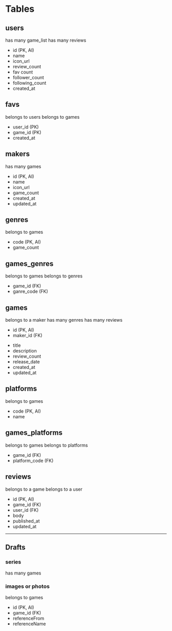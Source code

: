 # Tables

## users

has many game_list
has many reviews

- id (PK, AI)
- name
- icon_url
- review_count
- fav count
- follower_count
- following_count
- created_at

## favs

belongs to users
belongs to games

- user_id (PK)
- game_id (PK)
- created_at

## makers

has many games

- id (PK, AI)
- name
- icon_url
- game_count
- created_at
- updated_at

## genres

belongs to games

- code (PK, AI)
- game_count

## games_genres

belongs to games
belongs to genres

- game_id (FK)
- ganre_code (FK)

## games

belongs to a maker
has many genres
has many reviews

- id (PK, AI)
- maker_id (FK)
<!-- - image_url -->
- title
- description
- review_count
- release_date
- created_at
- updated_at

## platforms

belongs to games

- code (PK, AI)
- name

## games_platforms

belongs to games
belongs to platforms

- game_id (FK)
- platform_code (FK)

## reviews

belongs to a game
belongs to a user

- id (PK, AI)
- game_id (FK)
- user_id (FK)
- body
- published_at
- updated_at

---

## Drafts

### series

has many games

### images or photos

belongs to games

- id (PK, AI)
- game_id (FK)
- referenceFrom
- referenceName
